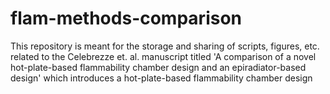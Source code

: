 # flam-methods-comparison
This repository is meant for the storage and sharing of scripts, figures, etc. related to the Celebrezze et. al. manuscript titled 'A comparison of a novel hot-plate-based flammability chamber design and an epiradiator-based design' which introduces a hot-plate-based flammability chamber design
